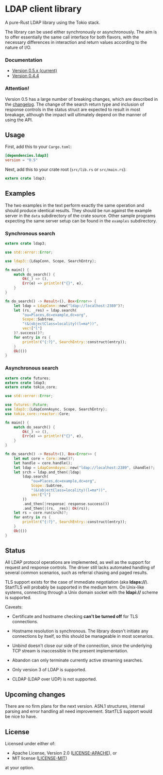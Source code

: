 # LDAP client library

A pure-Rust LDAP library using the Tokio stack.

The library can be used either synchronously or asynchronously. The aim is to
offer essentially the same call interface for both flavors, with the necessary
differences in interaction and return values according to the nature of I/O.

### Documentation

- [Version 0.5.x (current)](https://docs.rs/ldap3/)
- [Version 0.4.4](https://docs.rs/ldap3/0.4.4/ldap3/)

### Attention!

Version 0.5 has a large number of breaking changes, which are described in the
[changelog](CHANGELOG.md). The change of the search return type and inclusion of
response controls in the status struct are expected to result in most breakage,
although the impact will ultimately depend on the manner of using the API.

## Usage

First, add this to your `Cargo.toml`:

```toml
[dependencies.ldap3]
version = "0.5"
```

Next, add this to your crate root (`src/lib.rs` or `src/main.rs`):

```rust
extern crate ldap3;
```

## Examples

The two examples in the text perform exactly the same operation and should produce identical
results. They should be run against the example server in the `data` subdirectory of the crate source.
Other sample programs expecting the same server setup can be found in the `examples` subdirectory.

### Synchronous search

```rust
extern crate ldap3;

use std::error::Error;

use ldap3::{LdapConn, Scope, SearchEntry};

fn main() {
    match do_search() {
        Ok(_) => (),
        Err(e) => println!("{}", e),
    }
}

fn do_search() -> Result<(), Box<Error>> {
    let ldap = LdapConn::new("ldap://localhost:2389")?;
    let (rs, _res) = ldap.search(
        "ou=Places,dc=example,dc=org",
        Scope::Subtree,
        "(&(objectClass=locality)(l=ma*))",
        vec!["l"]
    )?.success()?;
    for entry in rs {
        println!("{:?}", SearchEntry::construct(entry));
    }
    Ok(())
}
```

### Asynchronous search

```rust
extern crate futures;
extern crate ldap3;
extern crate tokio_core;

use std::error::Error;

use futures::Future;
use ldap3::{LdapConnAsync, Scope, SearchEntry};
use tokio_core::reactor::Core;

fn main() {
    match do_search() {
        Ok(_) => (),
        Err(e) => println!("{}", e),
    }
}

fn do_search() -> Result<(), Box<Error>> {
    let mut core = Core::new()?;
    let handle = core.handle();
    let ldap = LdapConnAsync::new("ldap://localhost:2389", &handle)?;
    let srch = ldap.and_then(|ldap|
        ldap.search(
            "ou=Places,dc=example,dc=org",
            Scope::Subtree,
            "(&(objectClass=locality)(l=ma*))",
            vec!["l"]
        ))
        .and_then(|response| response.success())
        .and_then(|(rs, _res)| Ok(rs));
    let rs = core.run(srch)?;
    for entry in rs {
        println!("{:?}", SearchEntry::construct(entry));
    }
    Ok(())
}
```

## Status

All LDAP protocol operations are implemented, as well as the support for request
and response controls. The driver still lacks automated handling of several common
scenarios, such as referral chasing and paged results.

TLS support exists for the case of immediate negotiation (aka __ldaps://__).
StartTLS will probably be supported in the medium term. On Unix-like systems,
connecting through a Unix domain socket with the __ldapi://__ scheme is
supported.

Caveats:

* Certificate and hostname checking __can't be turned off__ for TLS connections.

* Hostname resolution is synchronous. The library doesn't initiate any
  connections by itself, so this should be manageable in most scenarios.

* Unbind doesn't close our side of the connection, since the underlying
  TCP stream is inaccessible in the present implementation.

* Abandon can only terminate currently active streaming searches.

* Only version 3 of LDAP is supported.

* CLDAP (LDAP over UDP) is not supported.

## Upcoming changes

There are no firm plans for the next version. ASN.1 structures, internal parsing
and error handling all need improvement. StartTLS support would be nice to have.

## License

Licensed under either of:

 * Apache License, Version 2.0 ([LICENSE-APACHE](LICENSE-APACHE)), or
 * MIT license ([LICENSE-MIT](LICENSE-MIT))

at your option.
